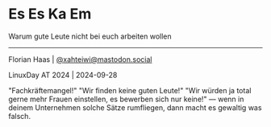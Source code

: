 # Es Es Ka Em
Warum gute Leute nicht bei euch arbeiten wollen

* * *

Florian Haas | [@xahteiwi@mastodon.social](https://mastodon.social/@xahteiwi)

LinuxDay AT 2024 | 2024-09-28

<!-- Note -->
"Fachkräftemangel!" "Wir finden keine guten Leute!" "Wir würden ja total gerne mehr Frauen einstellen, es bewerben sich nur keine!" — wenn in deinem Unternehmen solche Sätze rumfliegen, dann macht es gewaltig was falsch.
